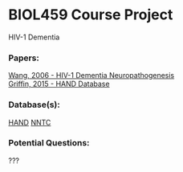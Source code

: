 # BIOL459 Course Project 

HIV-1 Dementia

### Papers:
[Wang, 2006 - HIV-1 Dementia Neuropathogenesis](http://www.ncbi.nlm.nih.gov/pubmed/16526945) <br>
[Griffin, 2015 - HAND Database](http://www.ncbi.nlm.nih.gov/pmc/articles/PMC4625622/) <br>

### Database(s):
[HAND](http://www.handdatabase.org)
[NNTC](https://www.nntc.org/query/tool)

### Potential Questions:
???

